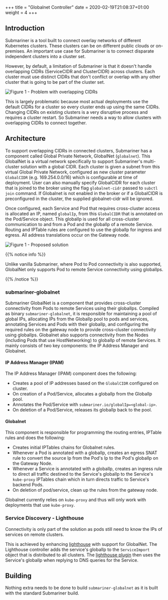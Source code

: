 +++
title = "Globalnet Controller"
date = 2020-02-19T21:08:37+01:00
weight = 4
+++

## Introduction

Submariner is a tool built to connect overlay networks of different Kubernetes clusters. These clusters can be on different public clouds or
on-premises. An important use case for Submariner is to connect disparate independent clusters into a cluster set.

However, by default, a limitation of Submariner is that it doesn't handle overlapping CIDRs (ServiceCIDR and ClusterCIDR) across clusters.
Each cluster must use distinct CIDRs that don't conflict or overlap with any other cluster that is going to be part of the cluster set.

![Figure 1 - Problem with overlapping CIDRs](/images/globalnet/overlappingcidr-problem.png)

This is largely problematic because most actual deployments use the default CIDRs for a cluster so every cluster ends up using the same
CIDRs. Changing CIDRs on existing clusters is a very disruptive process and requires a cluster restart. So Submariner needs a way to allow
clusters with overlapping CIDRs to connect together.

## Architecture

To support overlapping CIDRs in connected clusters, Submariner has a component called Global Private Network, GlobalNet (`globalnet`). This
GlobalNet is a virtual network specifically to support Submariner's multi-cluster solution with a global CIDR. Each cluster is given a
subnet from this virtual Global Private Network, configured as new cluster parameter `GlobalCIDR` (e.g. 169.254.0.0/16) which is
configurable at time of deployment. User can also manually specify GlobalCIDR for each cluster that is joined to the broker using the flag
```globalnet-cidr``` passed to ```subctl join``` command. If Globalnet is not enabled in the broker or if a GlobalCIDR is preconfigured in
the cluster, the supplied globalnet-cidr will be ignored.

Once configured, each Service and Pod that requires cross-cluster access is allocated an IP, named `globalIp`, from this `GlobalCIDR` that
is annotated on the Pod/Service object. This globalIp is used for all cross-cluster communication to and from a Pod and the globalIp of a
remote Service. Routing and IPTable rules are configured to use the globalIp for ingress and egress. All address translations occur on the
Gateway node.

![Figure 1 - Proposed solution](/images/globalnet/overlappingcidr-solution.png)

{{% notice info %}}

Unlike vanilla Submariner, where Pod to Pod connectivity is also supported, GlobalNet only supports Pod to remote Service connectivity using
globalIps.

{{% /notice %}}

### submariner-globalnet

Submariner GlobalNet is a component that provides cross-cluster connectivity from Pods to remote Services using their globalIps. Compiled as
binary `submariner-globalnet`, it is responsible for maintaining a pool of global IPs, allocating IPs from the GlobalIp pool to pods and
services, annotating Services and Pods with their globalIp, and configuring the required rules on the gateway node to provide cross-cluster
connectivity using globalIps.
Globalnet also supports connectivity from the Nodes (including Pods that use HostNetworking) to globalIp of remote Services.
It mainly consists of two key components: the IP Address Manager and Globalnet.

#### IP Address Manager (IPAM)

The IP Address Manager (IPAM) component does the following:

* Creates a pool of IP addresses based on the `GlobalCIDR` configured on cluster.
* On creation of a Pod/Service, allocates a globalIp from the GlobalIp pool.
* Annotates the Pod/Service with `submariner.io/globalIp=<global-ip>`.
* On deletion of a Pod/Service, releases its globalIp back to the pool.

#### Globalnet

This component is responsible for programming the routing entries, IPTable rules and does the following:

* Creates initial IPTables chains for Globalnet rules.
* Whenever a Pod is annotated with a globalIp, creates an egress SNAT rule to convert the source Ip from the Pod's Ip to the Pod's globalIp
  on the Gateway Node.
* Whenever a Service is annotated with a globalIp, creates an ingress rule to direct all traffic destined to the Service's globalIp to the
  Service's `kube-proxy` IPTables chain which in turn directs traffic to Service's backend Pods.
* On deletion of pod/service, clean up the rules from the gateway node.

Globalnet currently relies on `kube-proxy` and thus will only work with deployments that use `kube-proxy`.

### Service Discovery - Lighthouse

Connectivity is only part of the solution as pods still need to know the IPs of services on remote clusters.

This is achieved by enhancing [lighthouse](https://github.com/submariner-io/lighthouse) with support for GlobalNet. The Lighthouse
controller adds the service's globalIp to the `ServiceImport` object that is distributed to all clusters. The [lighthouse
plugin](https://github.com/submariner-io/lighthouse/tree/master/plugin/lighthouse) then uses the Service's globalIp when replying to DNS
queries for the Service.

## Building

Nothing extra needs to be done to build `submariner-globalnet` as it is built with the standard Submariner build.
